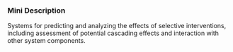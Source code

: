### Mini Description

Systems for predicting and analyzing the effects of selective interventions, including assessment of potential cascading effects and interaction with other system components.
